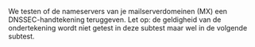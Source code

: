 We testen of de nameservers van je mailserverdomeinen (MX) een DNSSEC-handtekening teruggeven. Let op: de geldigheid van de ondertekening wordt niet getest in deze subtest maar wel in de volgende subtest.
